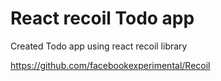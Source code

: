 # React recoil Todo app
Created Todo app using react recoil library

https://github.com/facebookexperimental/Recoil
